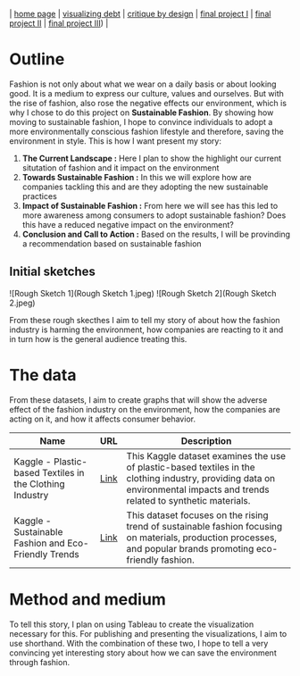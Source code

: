 | [home page](https://raslan2000.github.io/My-Portfolio/) | [visualizing debt](https://raslan2000.github.io/My-Portfolio/visualizing-government-debt) | [critique by design](https://raslan2000.github.io/My-Portfolio/critique-by-design) | [final project I](https://raslan2000.github.io/My-Portfolio/final-project-part-one) | [final project II](https://raslan2000.github.io/My-Portfolio/final-project-part-two) | [final project III](https://raslan2000.github.io/My-Portfolio/final-project-part-three)) |



# Outline
Fashion is not only about what we wear on a daily basis or about looking good. It is a medium to express our culture, values and ourselves. But with the rise of fashion, also rose the negative effects our environment, which is why I chose to do this project on **Sustainable Fashion**. 
By showing how moving to sustainable fashion, I hope to convince individuals to adopt a more environmentally conscious fashion lifestyle and therefore, saving the environment in style. This is how I want present my story:

1. **The Current Landscape :** Here I plan to show the highlight our current situtation of fashion and it impact on the environment
2. **Towards Sustainable Fashion :** In this we will explore how are companies tackling this and are they adopting the new sustainable practices
3. **Impact of Sustainable Fashion :** From here we will see has this led to more awareness among consumers to adopt sustainable fashion? Does this have a reduced  negative impact on the environment?
4. **Conclusion and Call to Action :** Based on the results, I will be provinding a recommendation based on sustainable fashion

## Initial sketches
![Rough Sketch 1](Rough Sketch 1.jpeg)
![Rough Sketch 2](Rough Sketch 2.jpeg)

From these rough skecthes I aim to tell my story of about how the fashion industry is harming the environment, how companies are reacting to it and in turn how is the general audience treating this.
# The data
From these datasets, I aim to create graphs that will show the adverse effect of the fashion industry on the environment, how the companies are acting on it, and how it affects consumer behavior.

| Name                                                    | URL                                                                                                       | Description                                                                                                                                                      |
|---------------------------------------------------------|-----------------------------------------------------------------------------------------------------------|------------------------------------------------------------------------------------------------------------------------------------------------------------------|
| Kaggle - Plastic-based Textiles in the Clothing Industry | [Link](https://www.kaggle.com/datasets/purohitgaurav/plastic-based-textiles-in-clothing-industry)        | This Kaggle dataset examines the use of plastic-based textiles in the clothing industry, providing data on environmental impacts and trends related to synthetic materials. |
| Kaggle - Sustainable Fashion and Eco-Friendly Trends    | [Link](https://www.kaggle.com/datasets/waqi786/sustainable-fashion-eco-friendly-trends)                  | This dataset focuses on the rising trend of sustainable fashion focusing on materials, production processes, and popular brands promoting eco-friendly fashion.               |




# Method and medium
To tell this story, I plan on using Tableau to create the visualization necessary for this. For publishing and presenting the visualizations, I aim to use shorthand. With the combination of these two, I hope to tell a very convincing yet interesting story about how we can save the environment through fashion.
